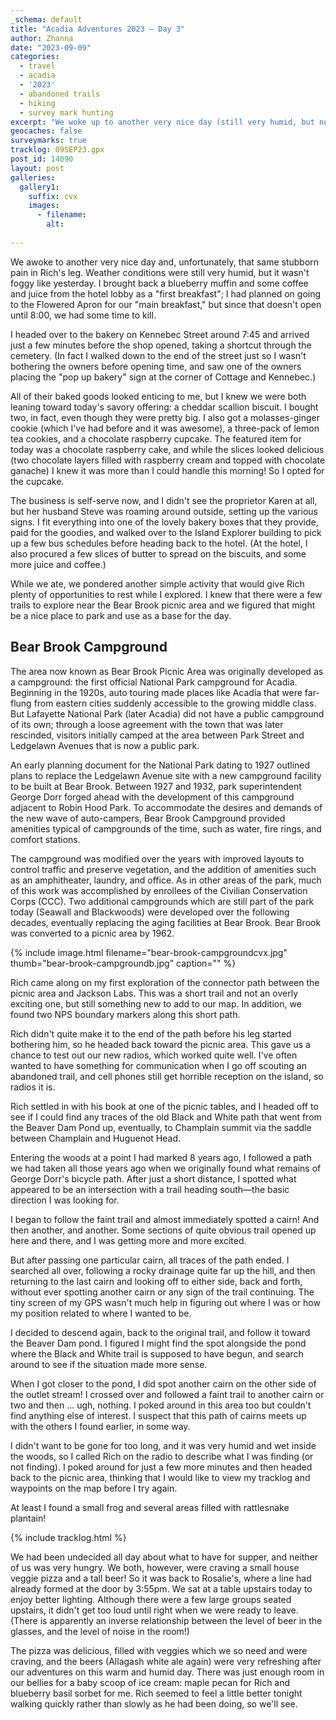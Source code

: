 ```yaml
---
_schema: default
title: "Acadia Adventures 2023 – Day 3"
author: Zhanna
date: "2023-09-09"
categories: 
  - travel
  - acadia
  - '2023'
  - abandoned trails
  - hiking
  - survey mark hunting
excerpt: "We woke up to another very nice day (still very humid, but not foggy like yesterday) and, unfortunately, still pain in Rich’s leg. I brought back a blueberry muffin and some coffee and juice for him from the hotel lobby so he could take medication; I had planned on going to the Flowered Apron but since that doesn’t open until 8:00, we had some time to wait."
geocaches: false
surveymarks: true
tracklog: 09SEP23.gpx
post_id: 14090
layout: post
galleries:
  gallery1:
    suffix: cvx
    images:
      - filename: 
        alt:                   
    
---
```


<!-- ## Robin Hood Park
https://mouseion.jax.org/postcards/
https://www.vintagemaineimages.com/record/18973/cart
https://timesmachine.nytimes.com/timesmachine/1898/03/05/102107040.pdf?pdf_redirect=true&ip=0
https://digitalcommons.library.umaine.edu/cgi/viewcontent.cgi?article=1105&context=mainehistory pp 42-43

## Bear Brook Campground
https://www.nps.gov/acad/learn/historyculture/historic-campgrounds.htm
http://npshistory.com/publications/acad/clr-blackwoods-seawall-campgrounds.pdf - postcard scan - could also go on hurricane day
https://archive.org/details/culturallandscap00foul/page/16/mode/2up

 -->

We awoke to another very nice day and, unfortunately, that same stubborn pain in Rich's leg. Weather conditions were still very humid, but it wasn't foggy like yesterday. I brought back a blueberry muffin and some coffee and juice from the hotel lobby as a "first breakfast"; I had planned on going to the Flowered Apron for our "main breakfast," but since that doesn't open until 8:00, we had some time to kill.

I headed over to the bakery on Kennebec Street around 7:45 and arrived just a few minutes before the shop opened, taking a shortcut through the cemetery. (In fact I walked down to the end of the street just so I wasn't bothering the owners before opening time, and saw one of the owners placing the "pop up bakery" sign at the corner of Cottage and Kennebec.) 

All of their baked goods looked enticing to me, but I knew we were both leaning toward today's savory offering: a cheddar scallion biscuit. I bought two, in fact, even though they were pretty big. I also got a molasses-ginger cookie (which I've had before and it was awesome), a three-pack of lemon tea cookies, and a chocolate raspberry cupcake. The featured item for today was a chocolate raspberry cake, and while the slices looked delicious (two chocolate layers filled with raspberry cream and topped with chocolate ganache) I knew it was more than I could handle this morning! So I opted for the cupcake. 

The business is self-serve now, and I didn't see the proprietor Karen at all, but her husband Steve was roaming around outside, setting up the various signs. I fit everything into one of the lovely bakery boxes that they provide, paid for the goodies, and walked over to the Island Explorer building to pick up a few bus schedules before heading back to the hotel. (At the hotel, I also procured a few slices of butter to spread on the biscuits, and some more juice and coffee.)

While we ate, we pondered another simple activity that would give Rich plenty of opportunities to rest while I explored. I knew that there were a few trails to explore near the Bear Brook picnic area and we figured that might be a nice place to park and use as a base for the day. 

<div class="history-aside">

<h2>Bear Brook Campground</h2>

<p>The area now known as Bear Brook Picnic Area was originally developed as a campground: the first official National Park campground for Acadia. Beginning in the 1920s, auto touring made places like Acadia that were far-flung from eastern cities suddenly accessible to the growing middle class. But Lafayette National Park (later Acadia) did not have a public campground of its own; through a loose agreement with the town that was later rescinded, visitors initially camped at the area between Park Street and Ledgelawn Avenues that is now a public park.</p>

<p>An early planning document for the National Park dating to 1927 outlined plans to replace the Ledgelawn Avenue site with a new campground facility to be built at Bear Brook. Between 1927 and 1932, park superintendent George Dorr forged ahead with the development of this campground adjacent to Robin Hood Park.  To accommodate the desires and demands of the new wave of auto-campers, Bear Brook Campground provided amenities typical of campgrounds of the time, such as water, fire rings, and comfort stations.</p>

<p>The campground was modified over the years with improved layouts to control traffic and preserve vegetation, and the addition of amenities such as an amphitheater, laundry, and office. As in other areas of the park, much of this work was accomplished by enrollees of the Civilian Conservation Corps (CCC). Two additional campgrounds which are still part of the park today (Seawall and Blackwoods) were developed over the following decades, eventually replacing the aging facilities at Bear Brook. Bear Brook was converted to a picnic area by 1962.</p>

{% include image.html filename="bear-brook-campgroundcvx.jpg" thumb="bear-brook-campgroundb.jpg" caption="" %}

</div>

Rich came along on my first exploration of the connector path between the picnic area and Jackson Labs. This was a short trail and not an overly exciting one, but still something new to add to our map. In addition, we found two NPS boundary markers along this short path. 

Rich didn't quite make it to the end of the path before his leg started bothering him, so he headed back toward the picnic area. This gave us a chance to test out our new radios, which worked quite well. I've often wanted to have something for communication when I go off scouting an abandoned trail, and cell phones still get horrible reception on the island, so radios it is.

Rich settled in with his book at one of the picnic tables, and I headed off to see if I could find any traces of the old Black and White path that went from the Beaver Dam Pond up, eventually, to Champlain summit via the saddle between Champlain and Huguenot Head.

Entering the woods at a point I had marked 8 years ago, I followed a path we had taken all those years ago when we originally found what remains of George Dorr's bicycle path. After just a short distance, I spotted what appeared to be an intersection with a trail heading south—the basic direction I was looking for. 

I began to follow the faint trail and almost immediately spotted a cairn! And then another, and another. Some sections of quite obvious trail opened up here and there, and I was getting more and more excited. 

But after passing one particular cairn, all traces of the path ended. I searched all over, following a rocky drainage quite far up the hill, and then returning to the last cairn and looking off to either side, back and forth, without ever spotting another cairn or any sign of the trail continuing. The tiny screen of my GPS wasn't much help in figuring out where I was or how my position related to where I wanted to be. 

I decided to descend again, back to the original trail, and follow it toward the Beaver Dam pond. I figured I might find the spot alongside the pond where the Black and White trail is supposed to have begun, and search around to see if the situation made more sense. 

When I got closer to the pond, I did spot another cairn on the other side of the outlet stream! I crossed over and followed a faint trail to another cairn or two and then ... ugh, nothing. I poked around in this area too but couldn't find anything else of interest. I suspect that this path of cairns meets up with the others I found earlier, in some way.

I didn't want to be gone for too long, and it was very humid and wet inside the woods, so I called Rich on the radio to describe what I was finding (or not finding). I poked around for just a few more minutes and then headed back to the picnic area, thinking that I would like to view my tracklog and waypoints on the map before I try again. 

At least I found a small frog and several areas filled with rattlesnake plantain!

{% include tracklog.html %}

We had been undecided all day about what to have for supper, and neither of us was very hungry. We both, however, were craving a small house veggie pizza and a tall beer! So it was back to Rosalie's, where a line had already formed at the door by 3:55pm. We sat at a table upstairs today to enjoy better lighting. Although there were a few large groups seated upstairs, it didn't get too loud until right when we were ready to leave. (There is apparently an inverse relationship between the level of beer in the glasses, and the level of noise in the room!) 

The pizza was delicious, filled with veggies which we so need and were craving, and the beers (Allagash white ale again) were very refreshing after our adventures on this warm and humid day. There was just enough room in our bellies for a baby scoop of ice cream: maple pecan for Rich and blueberry basil sorbet for me. Rich seemed to feel a little better tonight walking quickly rather than slowly as he had been doing, so we'll see.

